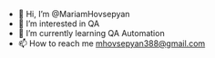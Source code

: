 - 👋 Hi, I’m @MariamHovsepyan
- 👀 I’m interested in QA
- 🌱 I’m currently learning QA Automation
- 📫 How to reach me mhovsepyan388@gmail.com

<!---
MariamHovsepyan/MariamHovsepyan is a ✨ special ✨ repository because its `README.md` (this file) appears on your GitHub profile.
You can click the Preview link to take a look at your changes.
--->
